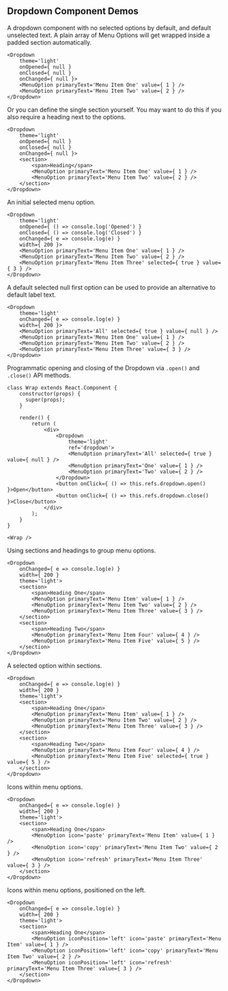 
## Dropdown Component Demos

A dropdown component with no selected options by default, and default unselected text.
A plain array of Menu Options will get wrapped inside a padded section automatically.

```
<Dropdown
    theme='light'
    onOpened={ null }
    onClosed={ null }
    onChanged={ null }>
    <MenuOption primaryText='Menu Item One' value={ 1 } />
    <MenuOption primaryText='Menu Item Two' value={ 2 } />
</Dropdown>
```

Or you can define the single section yourself. You may want to do this if you also require a heading next to the options.
```
<Dropdown
    theme='light'
    onOpened={ null }
    onClosed={ null }
    onChanged={ null }>
    <section>
        <span>Heading</span>
        <MenuOption primaryText='Menu Item One' value={ 1 } />
        <MenuOption primaryText='Menu Item Two' value={ 2 } />
    </section>
</Dropdown>
```


An initial selected menu option.

```
<Dropdown
    theme='light'
    onOpened={ () => console.log('Opened') }
    onClosed={ () => console.log('Closed') }
    onChanged={ e => console.log(e) }
    width={ 200 }>
    <MenuOption primaryText='Menu Item One' value={ 1 } />
    <MenuOption primaryText='Menu Item Two' value={ 2 } />
    <MenuOption primaryText='Menu Item Three' selected={ true } value={ 3 } />
</Dropdown>

```

A default selected null first option can be used to provide an alternative to default label text.

```
<Dropdown
    theme='light'
    onChanged={ e => console.log(e) }
    width={ 200 }>
    <MenuOption primaryText='All' selected={ true } value={ null } />
    <MenuOption primaryText='Menu Item One' value={ 1 } />
    <MenuOption primaryText='Menu Item Two' value={ 2 } />
    <MenuOption primaryText='Menu Item Three' value={ 3 } />
</Dropdown>

```

Programmatic opening and closing of the Dropdown via `.open()` and `.close()` API methods.

```
class Wrap extends React.Component {
    constructor(props) {
      super(props);
    }

    render() {
        return (
            <div>
                <Dropdown
                    theme='light'
                    ref='dropdown'>
                    <MenuOption primaryText='All' selected={ true } value={ null } />
                    <MenuOption primaryText='One' value={ 1 } />
                    <MenuOption primaryText='Two' value={ 2 } />
                </Dropdown>
                <button onClick={ () => this.refs.dropdown.open() }>Open</button>
                <button onClick={ () => this.refs.dropdown.close() }>Close</button>
            </div>
        );
    }
}

<Wrap />

```


Using sections and headings to group menu options.

```
<Dropdown
    onChanged={ e => console.log(e) }
    width={ 200 }
    theme='light'>
    <section>
        <span>Heading One</span>
        <MenuOption primaryText='Menu Item' value={ 1 } />
        <MenuOption primaryText='Menu Item Two' value={ 2 } />
        <MenuOption primaryText='Menu Item Three' value={ 3 } />
    </section>
    <section>
        <span>Heading Two</span>
        <MenuOption primaryText='Menu Item Four' value={ 4 } />
        <MenuOption primaryText='Menu Item Five' value={ 5 } />
    </section>
</Dropdown>
```

A selected option within sections.
```
<Dropdown
    onChanged={ e => console.log(e) }
    width={ 200 }
    theme='light'>
    <section>
        <span>Heading One</span>
        <MenuOption primaryText='Menu Item' value={ 1 } />
        <MenuOption primaryText='Menu Item Two' value={ 2 } />
        <MenuOption primaryText='Menu Item Three' value={ 3 } />
    </section>
    <section>
        <span>Heading Two</span>
        <MenuOption primaryText='Menu Item Four' value={ 4 } />
        <MenuOption primaryText='Menu Item Five' selected={ true }  value={ 5 } />
    </section>
</Dropdown>
```


Icons within menu options.
```
<Dropdown
    onChanged={ e => console.log(e) }
    width={ 200 }
    theme='light'>
    <section>
        <span>Heading One</span>
        <MenuOption icon='paste' primaryText='Menu Item' value={ 1 } />
        <MenuOption icon='copy' primaryText='Menu Item Two' value={ 2 } />
        <MenuOption icon='refresh' primaryText='Menu Item Three' value={ 3 } />
    </section>
</Dropdown>
```


Icons within menu options, positioned on the left.
```
<Dropdown
    onChanged={ e => console.log(e) }
    width={ 200 }
    theme='light'>
    <section>
        <span>Heading One</span>
        <MenuOption iconPosition='left' icon='paste' primaryText='Menu Item' value={ 1 } />
        <MenuOption iconPosition='left' icon='copy' primaryText='Menu Item Two' value={ 2 } />
        <MenuOption iconPosition='left' icon='refresh' primaryText='Menu Item Three' value={ 3 } />
    </section>
</Dropdown>
```
